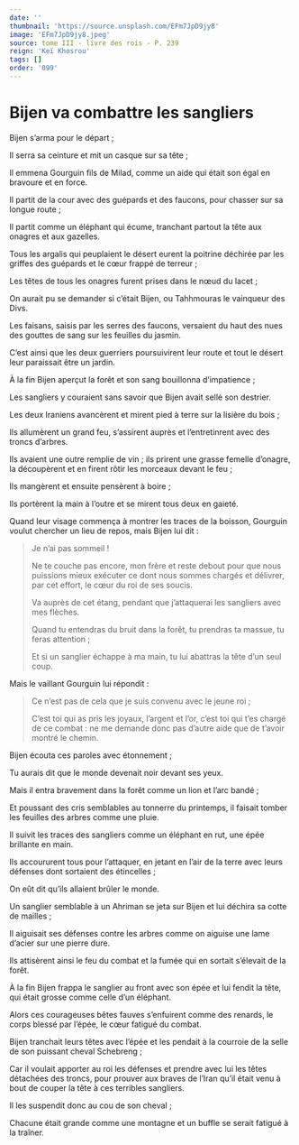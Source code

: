 ```yaml
---
date: ''
thumbnail: 'https://source.unsplash.com/EFm7JpD9jy8'
image: 'EFm7JpD9jy8.jpeg'
source: tome III - livre des rois - P. 239
reign: 'Keï Khosrou'
tags: []
order: '099'
---
```


# Bijen va combattre les sangliers

Bijen s’arma pour le départ ;

Il serra sa ceinture et mit un casque sur sa tête ;

Il emmena Gourguin fils de Milad, comme un aide qui était son égal en bravoure et en force.

Il partit de la cour avec des guépards et des faucons, pour chasser sur sa longue route ;

Il partit comme un éléphant qui écume, tranchant partout la tête aux onagres et aux gazelles.

Tous les argalis qui peuplaient le désert eurent la poitrine déchirée par les griffes des guépards et le cœur frappé de terreur ;

Les têtes de tous les onagres furent prises dans le nœud du lacet ;

On aurait pu se demander si c’était Bijen, ou Tahhmouras le vainqueur des Divs.

Les faisans, saisis par les serres des faucons, versaient du haut des nues des gouttes de sang sur les feuilles du jasmin.

C’est ainsi que les deux guerriers poursuivirent leur route et tout le désert leur paraissait être un jardin.

À la fin Bijen aperçut la forêt et son sang bouillonna d’impatience ;

Les sangliers y couraient sans savoir que Bijen avait sellé son destrier.

Les deux Iraniens avancèrent et mirent pied à terre sur la lisière du bois ;

Ils allumèrent un grand feu, s’assirent auprès et l’entretinrent avec des troncs d’arbres.

Ils avaient une outre remplie de vin ; ils prirent une grasse femelle d’onagre, la découpèrent et en firent rôtir les morceaux devant le feu ;

Ils mangèrent et ensuite pensèrent à boire ;

Ils portèrent la main à l’outre et se mirent tous deux en gaieté.

Quand leur visage commença à montrer les traces de la boisson, Gourguin voulut chercher un lieu de repos, mais Bijen lui dit :

> Je n’ai pas sommeil !
>
> Ne te couche pas encore, mon frère et reste debout pour que nous puissions mieux exécuter ce dont nous sommes chargés et délivrer, par cet effort, le cœur du roi de ses soucis.
>
> Va auprès de cet étang, pendant que j’attaquerai les sangliers avec mes flèches.
>
> Quand tu entendras du bruit dans la forêt, tu prendras ta massue, tu feras attention ;
>
> Et si un sanglier échappe à ma main, tu lui abattras la tête d’un seul coup.

Mais le vaillant Gourguin lui répondit :

> Ce n’est pas de cela que je suis convenu avec le jeune roi ;
>
> C’est toi qui as pris les joyaux, l’argent et l’or, c’est toi qui t’es chargé de ce combat : ne me demande donc pas d’autre aide que de t’avoir montré le chemin.

Bijen écouta ces paroles avec étonnement ;

Tu aurais dit que le monde devenait noir devant ses yeux.

Mais il entra bravement dans la forêt comme un lion et l’arc bandé ;

Et poussant des cris semblables au tonnerre du printemps, il faisait tomber les feuilles des arbres comme une pluie.

Il suivit les traces des sangliers comme un éléphant en rut, une épée brillante en main.

Ils accoururent tous pour l’attaquer, en jetant en l’air de la terre avec leurs défenses dont sortaient des étincelles ;

On eût dit qu’ils allaient brûler le monde.

Un sanglier semblable à un Ahriman se jeta sur Bijen et lui déchira sa cotte de mailles ;

Il aiguisait ses défenses contre les arbres comme on aiguise une lame d’acier sur une pierre dure.

Ils attisèrent ainsi le feu du combat et la fumée qui en sortait s’élevait de la forêt.

À la fin Bijen frappa le sanglier au front avec son épée et lui fendit la tête, qui était grosse comme celle d’un éléphant.

Alors ces courageuses bêtes fauves s’enfuirent comme des renards, le corps blessé par l’épée, le cœur fatigué du combat.

Bijen tranchait leurs têtes avec l’épée et les pendait à la courroie de la selle de son puissant cheval Schebreng ;

Car il voulait apporter au roi les défenses et prendre avec lui les têtes détachées des troncs, pour prouver aux braves de l’Iran qu’il était venu à bout de couper la tête à ces terribles sangliers.

Il les suspendit donc au cou de son cheval ;

Chacune était grande comme une montagne et un buffle se serait fatigué à la traîner.
